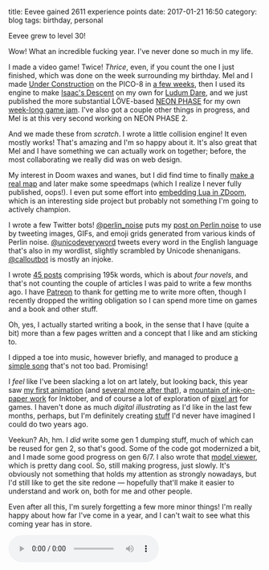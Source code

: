 title: Eevee gained 2611 experience points
date: 2017-01-21 16:50
category: blog
tags: birthday, personal

Eevee grew to level 30!

Wow!  What an incredible fucking year.  I've never done so much in my life.

<!-- more -->

I made a video game!  Twice!  _Thrice_, even, if you count the one I just finished, which was done on the week surrounding my birthday.  Mel and I made [Under Construction](https://eevee.itch.io/under-construction) on the PICO-8 in [a few weeks]({filename}/release/2016-05-25-under-construction-our-pico-8-game.markdown), then I used its engine to make [Isaac's Descent](https://eevee.itch.io/isaacs-descent) on my own for [Ludum Dare]({filename}/release/2016-08-29-i-entered-ludum-dare-36.markdown), and we just published the more substantial LÖVE-based [NEON PHASE](https://eevee.itch.io/neon-phase) for my own [week-long game jam](https://itch.io/jam/games-made-quick).  I've also got a couple other things in progress, and Mel is at this very second working on NEON PHASE 2.

And we made these from _scratch_.  I wrote a little collision engine!  It even mostly works!  That's amazing and I'm so happy about it.  It's also great that Mel and I have something we can actually work on together; before, the most collaborating we really did was on web design.

My interest in Doom waxes and wanes, but I did find time to finally [make a real map]({filename}/release/2016-03-31-i-made-a-doom-level.markdown) and later make some speedmaps (which I realize I never fully published, oops!).  I even put some effort into [embedding Lua in ZDoom]({filename}/2016-11-26-embedding-lua-in-zdoom.markdown), which is an interesting side project but probably not something I'm going to actively champion.

I wrote a few Twitter bots!  [@perlin\_noise](https://twitter.com/perlin_noise) puts my [post on Perlin noise]({filename}/2016-05-29-perlin-noise.markdown) to use by tweeting images, GIFs, and emoji grids generated from various kinds of Perlin noise.  [@unicodeveryword](https://twitter.com/unicodeveryword) tweets every word in the English language that's also in my wordlist, slightly scrambled by Unicode shenanigans.  [@calloutbot](https://twitter.com/calloutbot) is mostly an injoke.

I wrote [45 posts](/everything/archives/) comprising 195k words, which is about _four novels_, and that's not counting the couple of articles I was paid to write a few months ago.  I have [Patreon](https://www.patreon.com/eevee) to thank for getting me to write more often, though I recently dropped the writing obligation so I can spend more time on games and a book and other stuff.

Oh, yes, I actually started writing a book, in the sense that I have (quite a bit) more than a few pages written and a concept that I like and am sticking to.

I dipped a toe into music, however briefly, and managed to produce [a simple song](https://soundcloud.com/lexyeevee/cavern-tale) that's not too bad.  Promising!

I _feel_ like I've been slacking a lot on art lately, but looking back, this year saw [my first animation](https://lexyeevee.tumblr.com/post/141598282712/happy-birthday-glitchedpuppet-almost-their) (and [several more after that](https://lexyeevee.tumblr.com/tagged/animation)), a [mountain of ink-on-paper work](https://lexyeevee.tumblr.com/tagged/inktober) for Inktober, and of course a lot of exploration of [pixel art](https://lexyeevee.tumblr.com/post/153851151152/i-made-little-animations-to-replace-the-wall-of) for games.  I haven't done as much _digital illustrating_ as I'd like in the last few months, perhaps, but I'm definitely creating [stuff](https://lexyeevee.tumblr.com/post/154044052102/a-challenger-approaches) I'd never have imagined I could do two years ago.

Veekun?  Ah, hm.  I _did_ write some gen 1 dumping stuff, much of which can be reused for gen 2, so that's good.  Some of the code got modernized a bit, and I made some good progress on gen 6/7.  I also wrote that [model viewer](http://stuff.veekun.com/veekun-model-viewer/), which is pretty dang cool.  So, still making progress, just slowly.  It's obviously not something that holds my attention as strongly nowadays, but I'd still like to get the site redone — hopefully that'll make it easier to understand and work on, both for me and other people.

Even after all this, I'm surely forgetting a few more minor things!  I'm really happy about how far I've come in a year, and I can't wait to see what this coming year has in store.


<!-- stick this down here to keep it out of the preview -->
<audio src="/media/2012-01/levelup.ogv" controls autoplay>
